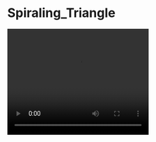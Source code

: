 # Spiraling_Triangle
<video width="320" height="240" controls>
  <source src="git.mp4" type="video/mp4">
  <source src="movie.ogg" type="video/ogg">
Your browser does not support the video tag.
</video>
